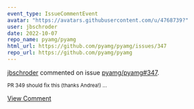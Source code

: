 ```yaml
---
event_type: IssueCommentEvent
avatar: "https://avatars.githubusercontent.com/u/4768739?"
user: jbschroder
date: 2022-10-07
repo_name: pyamg/pyamg
html_url: https://github.com/pyamg/pyamg/issues/347
repo_url: https://github.com/pyamg/pyamg
---
```


<a href='https://github.com/jbschroder' target='_blank'>jbschroder</a> commented on issue <a href='https://github.com/pyamg/pyamg/issues/347' target='_blank'>pyamg/pyamg#347</a>.

<small>PR 349 should fix this (thanks Andrea!)...</small>

<a href='https://github.com/pyamg/pyamg/issues/347' target='_blank'>View Comment</a>